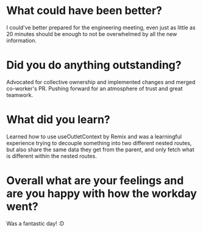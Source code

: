 # What could have been better?

I could've better prepared for the engineering meeting, even just as little as 20 minutes should be enough to not be overwhelmed by all the new information.

# Did you do anything outstanding?

Advocated for collective ownership and implemented changes and merged co-worker's PR. Pushing forward for an atmosphere of trust and great teamwork.

# What did you learn?

Learned how to use useOutletContext by Remix and was a learningful experience trying to decouple something into two different nested routes, but also share the same data they get from the parent, and only fetch what is different within the nested routes.

# Overall what are your feelings and are you happy with how the workday went?

Was a fantastic day! :D
